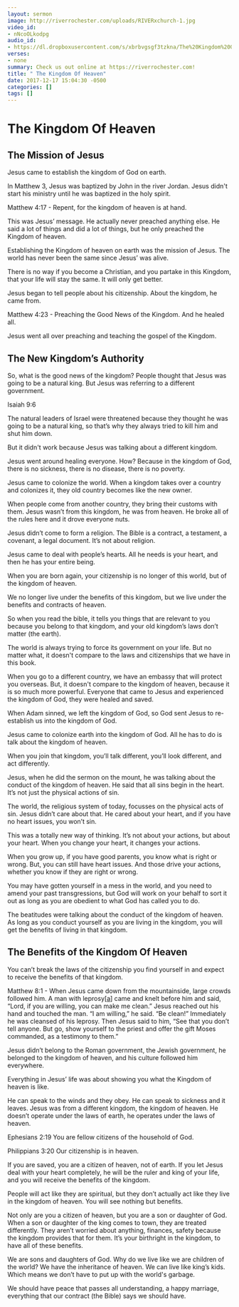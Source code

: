 ```yaml
---
layout: sermon
image: http://riverrochester.com/uploads/RIVERxchurch-1.jpg
video_id:
- nNcoOLkodpg
audio_id:
- https://dl.dropboxusercontent.com/s/xbrbvgsgf3tzkna/The%20Kingdom%20Of%20Heaven.mp3?dl=0
verses:
- none
summary: Check us out online at https://riverrochester.com!
title: " The Kingdom Of Heaven"
date: 2017-12-17 15:04:30 -0500
categories: []
tags: []
---
```

# The Kingdom Of Heaven

## The Mission of Jesus

Jesus came to establish the kingdom of God on earth.

In Matthew 3, Jesus was baptized by John in the river Jordan. Jesus didn't start his ministry until he was baptized in the holy spirit. 

Matthew 4:17 - Repent, for the kingdom of heaven is at hand.

This was Jesus’ message. He actually never preached anything else. He said a lot of things and did a lot of things, but he only preached the Kingdom of heaven.

Establishing the Kingdom of heaven on earth was the mission of Jesus. The world has never been the same since Jesus’ was alive. 

There is no way if you become a Christian, and you partake in this Kingdom, that your life will stay the same. It will only get better. 

Jesus began to tell people about his citizenship. About the kingdom, he came from.

Matthew 4:23 - Preaching the Good News of the Kingdom. And he healed all.

Jesus went all over preaching and teaching the gospel of the Kingdom.

## The New Kingdom’s Authority

So, what is the good news of the kingdom? People thought that Jesus was going to be a natural king. But Jesus was referring to a different government. 

Isaiah 9:6

The natural leaders of Israel were threatened because they thought he was going to be a natural king, so that’s why they always tried to kill him and shut him down. 

But it didn't work because Jesus was talking about a different kingdom.

Jesus went around healing everyone. How? Because in the kingdom of God, there is no sickness, there is no disease, there is no poverty. 

Jesus came to colonize the world. When a kingdom takes over a country and colonizes it, they old country becomes like the new owner.

When people come from another country, they bring their customs with them. Jesus wasn’t from this kingdom, he was from heaven. He broke all of the rules here and it drove everyone nuts.

Jesus didn’t come to form a religion. The Bible is a contract, a testament, a covenant, a legal document. It’s not about religion.

Jesus came to deal with people’s hearts. All he needs is your heart, and then he has your entire being.

When you are born again, your citizenship is no longer of this world, but of the kingdom of heaven. 

We no longer live under the benefits of this kingdom, but we live under the benefits and contracts of heaven. 

So when you read the bible, it tells you things that are relevant to you because you belong to that kingdom, and your old kingdom’s laws don’t matter (the earth). 

The world is always trying to force its government on your life. But no matter what, it doesn't compare to the laws and citizenships that we have in this book.

When you go to a different country, we have an embassy that will protect you overseas. But, it doesn't compare to the kingdom of heaven, because it is so much more powerful. Everyone that came to Jesus and experienced the kingdom of God, they were healed and saved. 

When Adam sinned, we left the kingdom of God, so God sent Jesus to re-establish us into the kingdom of God. 

Jesus came to colonize earth into the kingdom of God. All he has to do is talk about the kingdom of heaven.

When you join that kingdom, you’ll talk different, you’ll look different, and act differently. 

Jesus, when he did the sermon on the mount, he was talking about the conduct of the kingdom of heaven. He said that all sins begin in the heart. It’s not just the physical actions of sin. 

The world, the religious system of today, focusses on the physical acts of sin. Jesus didn’t care about that. He cared about your heart, and if you have no heart issues, you won’t sin.

This was a totally new way of thinking. It’s not about your actions, but about your heart. When you change your heart, it changes your actions. 

When you grow up, if you have good parents, you know what is right or wrong. But, you can still have heart issues. And those drive your actions, whether you know if they are right or wrong.

You may have gotten yourself in a mess in the world, and you need to amend your past transgressions, but God will work on your behalf to sort it out as long as you are obedient to what God has called you to do.

The beatitudes were talking about the conduct of the kingdom of heaven. As long as you conduct yourself as you are living in the kingdom, you will get the benefits of living in that kingdom.

## The Benefits of the Kingdom Of Heaven

You can’t break the laws of the citizenship you find yourself in and expect to receive the benefits of that kingdom.

Matthew 8:1 - When Jesus came down from the mountainside, large crowds followed him. A man with leprosy\[[a](https://www.biblegateway.com/passage/?search=Matthew%208:1-4#fen-NIV-23348a)\] came and knelt before him and said, “Lord, if you are willing, you can make me clean.” Jesus reached out his hand and touched the man. “I am willing,” he said. “Be clean!” Immediately he was cleansed of his leprosy. Then Jesus said to him, “See that you don’t tell anyone. But go, show yourself to the priest and offer the gift Moses commanded, as a testimony to them.”

Jesus didn’t belong to the Roman government, the Jewish government, he belonged to the kingdom of heaven, and his culture followed him everywhere.

Everything in Jesus’ life was about showing you what the Kingdom of heaven is like.

He can speak to the winds and they obey. He can speak to sickness and it leaves. Jesus was from a different kingdom, the kingdom of heaven. He doesn’t operate under the laws of earth, he operates under the laws of heaven.

Ephesians 2:19 You are fellow citizens of the household of God. 

Philippians 3:20 Our citizenship is in heaven.

If you are saved, you are a citizen of heaven, not of earth. If you let Jesus deal with your heart completely, he will be the ruler and king of your life, and you will receive the benefits of the kingdom.

People will act like they are spiritual, but they don’t actually act like they live in the kingdom of heaven. You will see nothing but benefits. 

Not only are you a citizen of heaven, but you are a son or daughter of God. When a son or daughter of the king comes to town, they are treated differently. They aren’t worried about anything, finances, safety because the kingdom provides that for them. It’s your birthright in the kingdom, to have all of these benefits.

We are sons and daughters of God. Why do we live like we are children of the world? We have the inheritance of heaven. We can live like king’s kids. Which means we don’t have to put up with the world's garbage.

We should have peace that passes all understanding, a happy marriage, everything that our contract (the Bible) says we should have. 